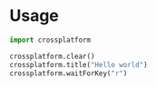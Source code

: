 # Usage
```python
import crossplatform

crossplatform.clear()
crossplatform.title("Hello world")
crossplatform.waitForKey("r")
```
